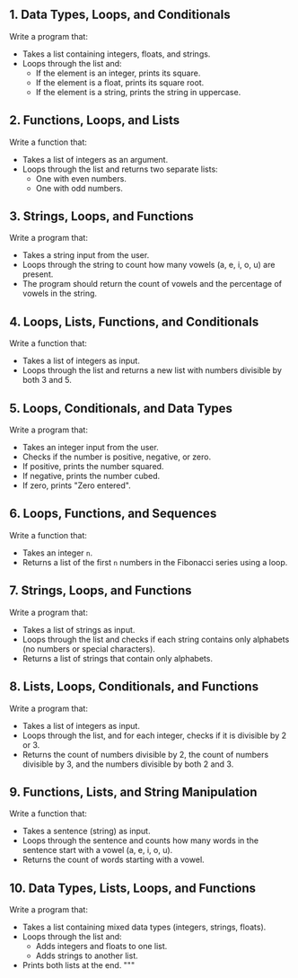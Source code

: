  
 
## 1. Data Types, Loops, and Conditionals
Write a program that:
- Takes a list containing integers, floats, and strings.
- Loops through the list and:
  - If the element is an integer, prints its square.
  - If the element is a float, prints its square root.
  - If the element is a string, prints the string in uppercase.

## 2. Functions, Loops, and Lists
Write a function that:
- Takes a list of integers as an argument.
- Loops through the list and returns two separate lists:
  - One with even numbers.
  - One with odd numbers.

## 3. Strings, Loops, and Functions
Write a program that:
- Takes a string input from the user.
- Loops through the string to count how many vowels (a, e, i, o, u) are present.
- The program should return the count of vowels and the percentage of vowels in the string.

## 4. Loops, Lists, Functions, and Conditionals
Write a function that:
- Takes a list of integers as input.
- Loops through the list and returns a new list with numbers divisible by both 3 and 5.

## 5. Loops, Conditionals, and Data Types
Write a program that:
- Takes an integer input from the user.
- Checks if the number is positive, negative, or zero.
- If positive, prints the number squared.
- If negative, prints the number cubed.
- If zero, prints "Zero entered".

## 6. Loops, Functions, and Sequences
Write a function that:
- Takes an integer `n`.
- Returns a list of the first `n` numbers in the Fibonacci series using a loop.

## 7. Strings, Loops, and Functions
Write a program that:
- Takes a list of strings as input.
- Loops through the list and checks if each string contains only alphabets (no numbers or special characters).
- Returns a list of strings that contain only alphabets.

## 8. Lists, Loops, Conditionals, and Functions
Write a program that:
- Takes a list of integers as input.
- Loops through the list, and for each integer, checks if it is divisible by 2 or 3.
- Returns the count of numbers divisible by 2, the count of numbers divisible by 3, and the numbers divisible by both 2 and 3.

## 9. Functions, Lists, and String Manipulation
Write a function that:
- Takes a sentence (string) as input.
- Loops through the sentence and counts how many words in the sentence start with a vowel (a, e, i, o, u).
- Returns the count of words starting with a vowel.

## 10. Data Types, Lists, Loops, and Functions
Write a program that:
- Takes a list containing mixed data types (integers, strings, floats).
- Loops through the list and:
  - Adds integers and floats to one list.
  - Adds strings to another list.
- Prints both lists at the end.
"""
